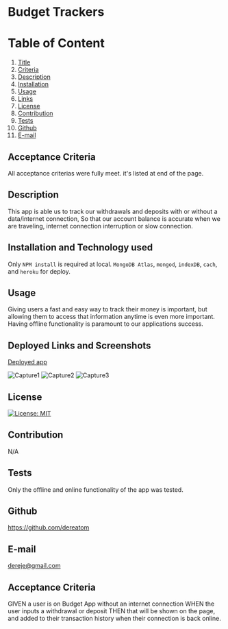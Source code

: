 # Budget Trackers
  
  # Table of Content
  1. [Title](#Title)
  2. [Criteria](#Criteria)
  3. [Description](#Description)
  4. [Installation](#Installation)
  5. [Usage](#Usage)
  6. [Links](#Links)
  7. [License](#License)
  8. [Contribution](#Contribution)
  9. [Tests](#Tests)
  10. [Github](#Github)
  11. [E-mail](#Email)  
  
  ## Acceptance Criteria
   All acceptance criterias were fully meet. it's listed at end of the page.
  ## Description
  This app is able us to track our withdrawals and deposits with or without a data/internet connection, So that our account balance is accurate when we are traveling, internet connection interruption or slow connection.
  
  ## Installation and Technology used
  Only `NPM install` is required at local.
  `MongoDB Atlas`, `mongod`, `indexDB`, `cach`, and `heroku` for deploy.
  
  ## Usage
  Giving users a fast and easy way to track their money is important, but allowing them to access that information anytime is even more important. Having offline functionality is paramount to our applications success.

  ## Deployed Links and Screenshots

  [Deployed app](https://gentle-ridge-31868.herokuapp.com/)
  
 ![Capture1](https://user-images.githubusercontent.com/77940481/124524801-74f0c300-ddca-11eb-986f-a72503ee1840.JPG) 
 ![Capture2](https://user-images.githubusercontent.com/77940481/124524804-77531d00-ddca-11eb-9ac0-57b1f3f0ced4.JPG) 
 ![Capture3](https://user-images.githubusercontent.com/77940481/124524808-791ce080-ddca-11eb-85a0-5865eae98a24.JPG)
  
  ## License
  [![License: MIT](https://img.shields.io/badge/License-MIT-yellow.svg)](https://opensource.org/licenses/MIT)
  
  ## Contribution
  N/A
  
  ## Tests
  Only the offline and online functionality of the app was tested.
  
  ## Github
  https://github.com/dereatom
  
  ## E-mail
  dereje@gmail.com

  ## Acceptance Criteria
GIVEN a user is on Budget App without an internet connection
WHEN the user inputs a withdrawal or deposit
THEN that will be shown on the page, and added to their transaction history when their connection is back online.
